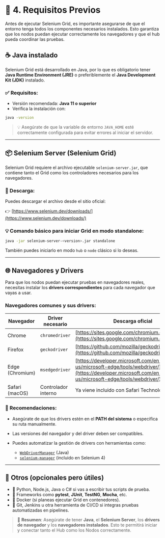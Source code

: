# 🧰 4. Requisitos Previos

Antes de ejecutar Selenium Grid, es importante asegurarse de que el entorno tenga todos los componentes necesarios instalados. Esto garantiza que los nodos puedan ejecutar correctamente los navegadores y que el hub pueda coordinar las pruebas.


## ☕ Java instalado

Selenium Grid está desarrollado en Java, por lo que es obligatorio tener **Java Runtime Environment (JRE)** o preferiblemente el **Java Development Kit (JDK)** instalado.

### ✅ Requisitos:
- Versión recomendada: **Java 11 o superior**
- Verifica la instalación con:

```bash
java -version
````

> 💡 Asegúrate de que la variable de entorno `JAVA_HOME` esté correctamente configurada para evitar errores al iniciar el servidor.

---

## 📦 Selenium Server (Selenium Grid)

Selenium Grid requiere el archivo ejecutable `selenium-server.jar`, que contiene tanto el Grid como los controladores necesarios para los navegadores.

### 🔽 Descarga:

Puedes descargar el archivo desde el sitio oficial:

👉 [https://www.selenium.dev/downloads/](https://www.selenium.dev/downloads/)

### 💡 Comando básico para iniciar Grid en modo standalone:

```bash
java -jar selenium-server-<version>.jar standalone
```

También puedes iniciarlo en modo `hub` o `node` clásico si lo deseas.

---

## 🌐 Navegadores y Drivers

Para que los nodos puedan ejecutar pruebas en navegadores reales, necesitas instalar los **drivers correspondientes** para cada navegador que vayas a usar.

### Navegadores comunes y sus drivers:

| Navegador       | Driver necesario    | Descarga oficial                                                                                                                               |
| --------------- | ------------------- | ---------------------------------------------------------------------------------------------------------------------------------------------- |
| Chrome          | `chromedriver`      | [https://sites.google.com/chromium.org/driver/](https://sites.google.com/chromium.org/driver/)                                                 |
| Firefox         | `geckodriver`       | [https://github.com/mozilla/geckodriver/releases](https://github.com/mozilla/geckodriver/releases)                                             |
| Edge (Chromium) | `msedgedriver`      | [https://developer.microsoft.com/en-us/microsoft-edge/tools/webdriver/](https://developer.microsoft.com/en-us/microsoft-edge/tools/webdriver/) |
| Safari (macOS)  | Controlador interno | Ya viene incluido con Safari Technology Preview                                                                                                |

### 🔧 Recomendaciones:

* Asegúrate de que los drivers estén en el **PATH del sistema** o especifica su ruta manualmente.
* Las versiones del navegador y del driver deben ser compatibles.
* Puedes automatizar la gestión de drivers con herramientas como:

  * [`WebDriverManager`](https://github.com/bonigarcia/webdrivermanager) (Java)
  * [`selenium-manager`](https://www.selenium.dev/blog/2023/selenium-manager/) (incluido en Selenium 4)

---

## 📁 Otros (opcionales pero útiles)

* 🐍 Python, Node.js, Java o C# si vas a escribir tus scripts de prueba.
* 🧪 Frameworks como **pytest**, **JUnit**, **TestNG**, **Mocha**, etc.
* 🐳 Docker (si planeas ejecutar Grid en contenedores).
* 🔧 Git, Jenkins u otra herramienta de CI/CD si integras pruebas automatizadas en pipelines.



> 📌 **Resumen**:
> Asegúrate de tener **Java**, el **Selenium Server**, los **drivers de navegador** y los **navegadores instalados**. Esto te permitirá iniciar y conectar tanto el Hub como los Nodos correctamente.

